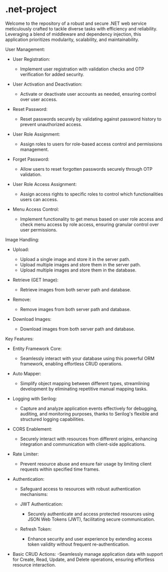 # .net-project
Welcome to the repository of a robust and secure .NET web service meticulously crafted to tackle diverse tasks with efficiency and reliability. Leveraging a blend of middleware and dependency injection, this application prioritizes modularity, scalability, and maintainability.

User Management:
- User Registration:
    - Implement user registration with validation checks and OTP verification for added security.
      
- User Activation and Deactivation:
    - Activate or deactivate user accounts as needed, ensuring control over user access.
      
- Reset Password:
    - Reset passwords securely by validating against password history to prevent unauthorized access.
      
- User Role Assignment:
    - Assign roles to users for role-based access control and permissions management.
      
- Forget Password:
    - Allow users to reset forgotten passwords securely through OTP validation.
      
- User Role Access Assignment:
    - Assign access rights to specific roles to control which functionalities users can access.
      
- Menu Access Control:
    - Implement functionality to get menus based on user role access and check menu access by role access, ensuring granular control over user permissions.

Image Handling:
- Upload:
    - Upload a single image and store it in the server path.
    - Upload multiple images and store them in the server path.
    - Upload multiple images and store them in the database.

- Retrieve (GET Image):
    - Retrieve images from both server path and database.

- Remove:
    - Remove images from both server path and database.

- Download Images:
    - Download images from both server path and database.

Key Features:

- Entity Framework Core:
    - Seamlessly interact with your database using this powerful ORM framework, enabling effortless CRUD operations.

- Auto Mapper:
    - Simplify object mapping between different types, streamlining development by eliminating repetitive manual mapping tasks.

- Logging with Serilog:
    - Capture and analyze application events effectively for debugging, auditing, and monitoring purposes, thanks to Serilog's flexible and structured logging capabilities.

- CORS Enablement:
    - Securely interact with resources from different origins, enhancing integration and communication with client-side applications.

- Rate Limiter:
    - Prevent resource abuse and ensure fair usage by limiting client requests within specified time frames.

- Authentication:
    - Safeguard access to resources with robust authentication mechanisms:

  - JWT Authentication:
      - Securely authenticate and access protected resources using JSON Web Tokens (JWT), facilitating secure communication.

  - Refresh Token:
      - Enhance security and user experience by extending access token validity without frequent re-authentication.

- Basic CRUD Actions:
    -Seamlessly manage application data with support for Create, Read, Update, and Delete operations, ensuring effortless resource interaction.
